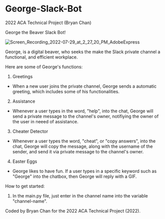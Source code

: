 # George-Slack-Bot
2022 ACA Technical Project (Bryan Chan)


George the Beaver Slack Bot!

![Screen_Recording_2022-07-29_at_2_27_20_PM_AdobeExpress](https://user-images.githubusercontent.com/103339794/181845783-8f7a47f7-3deb-4ef5-b255-c8ca1da1325b.gif)


George, is a digital beaver, who seeks the make the Slack private channel a functional, and efficient workplace.


Here are some of George's functions:

  1) Greetings
  - When a new user joins the private channel, George sends a automatic greeting, which includes some of his functionalities.

  2) Assistance
  - Whenever a user types in the word, "help", into the chat, George will send a private message to the channel's owner, notifiying the owner of the user   in neeed of assistance.

  3) Cheater Detector
  - Whenever a user types the word, "cheat", or "copy answers", into the chat, George will copy the message, along with the username of the sender, and     send it via private message to the channel's owner.

  4) Easter Eggs
  - George likes to have fun. If a user types in a specific keyword such as "George" into the chatbox, then George will reply with a GIF.


How to get started:

  1) In the main.py file, just enter in the channel name into the variable "channel-name".



Coded by Bryan Chan for the 2022 ACA Technical Project (2022).

